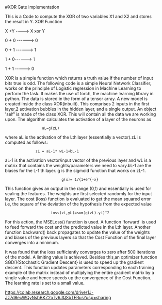 #XOR Gate Implementation 

This is a Code to compute the XOR of two variables X1 and X2 and stores the result in Y.
XOR Function

X +Y ----> X xor Y

0 + 0 ------> 0

0 + 1 ------> 1

1 + 0------> 1

1 + 1 -----> 0

  XOR is a simple function which returns a truth value if the number of input bits true is odd. The following code is a simple Neural Network Classifier, works on the principle of Logistic regression in Machine Learning to perform the task.
It makes the use of torch, the machine learning library in python. The data is stored in the form of a tensor array.
A new model is created inside the class XOR(inbuilt). This comprises 2 inputs in the first layer,2 activation bubbles in the hidden layer, and a single output. An object 'self' is made of the class XOR. This will contain all the data we are working upon.
The algorithm calculates the activation of a layer of the neurons as

                     aL=g(zL)
where aL is the activation of the Lth layer (essentially a vector).zL is computed as follows:
 
                  zL = aL-1* wL-1+bL-1  
aL-1 is the activation vector/input vector of the previous layer and wL is a matrix that contains the weights/parameters we need to vary.bL-1 are the biases for the L-1 th layer. g is the sigmoid function that works on zL-1.
  
                              g(x)= 1/{1+e^{-x}


This function gives an output in the range (0,1) and essentially is used for scaling the features. The weights are first selected randomly for the input layer. The cost (loss) function is evaluated to get the mean squared error i.e, the square of the deviation of the hypothesis from the expected value

                         Loss(zL,yL)=sum(g(zL)-yL)^2

For this action, the MSELoss() function is used. A function 'forward' is used to feed forward the cost and the predicted value in the Lth layer. Another function backward() back propagates to update the value of the weights and biases of the previous layers so that the Cost Function of the final layer converges into a minimum.

It was found that the loss sufficiently converges to zero after 500 iterations of the model. A limiting value is achieved.
Besides this,an optimizer function SGD(){Stochastic Gradient Descent} is used to speed up the gradient descent. This function updates parameters corresponding to each training example of the matrix instead of multiplying the entire gradient matrix by a single value and hence speeds up the convergence of the Cost Function. The learning rate is set to a small value.

https://colab.research.google.com/drive/1J-Jz7d8ecWQyNshBKZ2oTv6JQSbTFRus?usp=sharing

